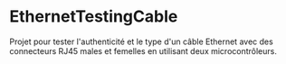 # EthernetTestingCable
Projet pour tester l'authenticité et le type d'un câble Ethernet avec des connecteurs RJ45 males et femelles en utilisant deux microcontrôleurs.
